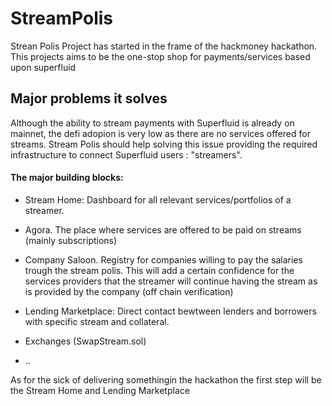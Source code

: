 # StreamPolis

Strean Polis Project has started in the frame of the hackmoney hackathon.
This projects aims to be the one-stop shop for payments/services based upon superfluid

## Major problems it solves

Although the ability to stream payments with Superfluid is already on mainnet, the defi adopion is very low as there are no services offered for streams. 
Stream Polis should help solving this issue providing the required infrastructure to connect  Superfluid users : "streamers".

#### The major building blocks:

- Stream Home: Dashboard for all relevant services/portfolios of a streamer. 

- Agora. The place where services are offered to be paid on streams (mainly subscriptions)

- Company Saloon. Registry for companies willing to pay the salaries trough the stream polis. This will add a certain confidence for the services providers that the streamer will continue having the stream as is provided by the company (off chain verification)

- Lending Marketplace: Direct contact bewtween lenders and borrowers with specific stream and collateral.

- Exchanges (SwapStream.sol)

- ..



As for the sick of delivering somethingin the hackathon the first step will be the Stream Home and Lending Marketplace 